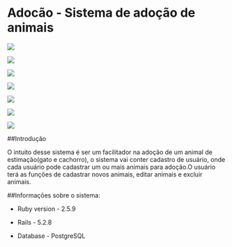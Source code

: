 # Adocão - Sistema de adoção de animais


<p>
  <img src="app/assets/images/portifolio/home.png">
</p>

<p>
  <img src="app/assets/images/portifolio/animals.png">
</p>

<p>
  <img src="app/assets/images/portifolio/hover_animal.png">
</p>

<p>
  <img src="app/assets/images/portifolio/show_animal.png">
</p>

<p>
  <img src="app/assets/images/portifolio/new_user.png">
</p>

<p>
  <img src="app/assets/images/portifolio/login.png">
</p>

<p>
  <img src="app/assets/images/portifolio/new_animal.png">
</p>

##Introdução 

  O intuito desse sistema é ser um facilitador na adoção de um animal de estimação(gato e cachorro), o sistema
vai conter cadastro de usuário, onde cada usuário pode cadastrar um ou mais animais para adoção.O usuário terá 
as funções de cadastrar novos animais, editar animais e excluir animais.


##Informações sobre o sistema:

* Ruby version - 2.5.9

* Rails - 5.2.8

* Database - PostgreSQL
